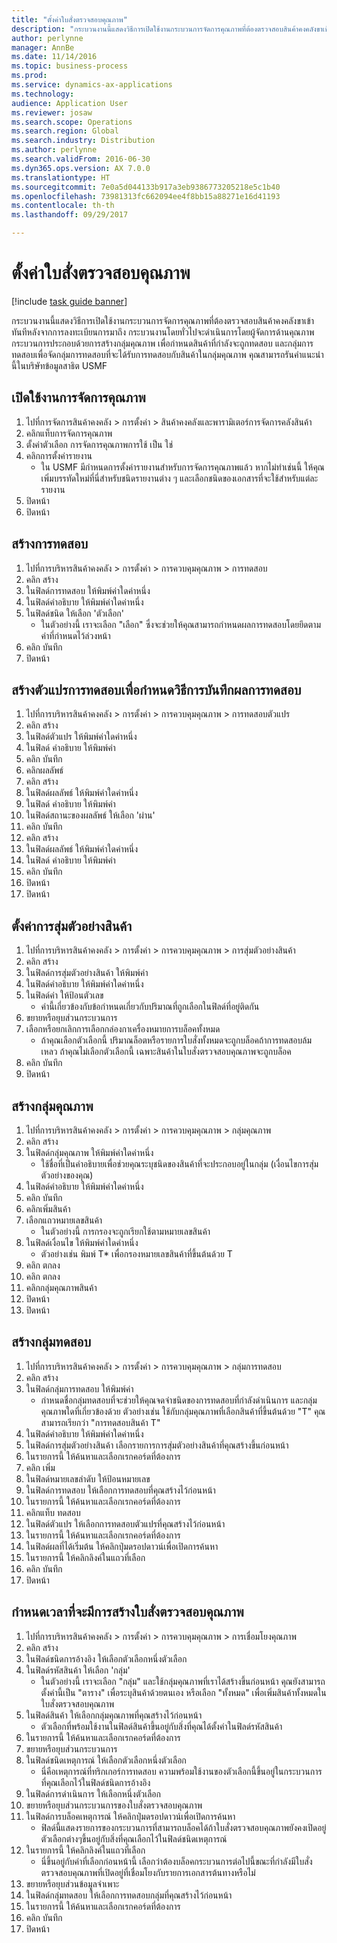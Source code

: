 ```yaml
---
title: "ตั้งค่าใบสั่งตรวจสอบคุณภาพ"
description: "กระบวนงานนี้แสดงวิธีการเปิดใช้งานกระบวนการจัดการคุณภาพที่ต้องตรวจสอบสินค้าคงคลังขาเข้าทันทีหลังจากการลงทะเบียนการมาถึง "
author: perlynne
manager: AnnBe
ms.date: 11/14/2016
ms.topic: business-process
ms.prod: 
ms.service: dynamics-ax-applications
ms.technology: 
audience: Application User
ms.reviewer: josaw
ms.search.scope: Operations
ms.search.region: Global
ms.search.industry: Distribution
ms.author: perlynne
ms.search.validFrom: 2016-06-30
ms.dyn365.ops.version: AX 7.0.0
ms.translationtype: HT
ms.sourcegitcommit: 7e0a5d044133b917a3eb9386773205218e5c1b40
ms.openlocfilehash: 73981313fc662094ee4f8bb15a88271e16d41193
ms.contentlocale: th-th
ms.lasthandoff: 09/29/2017

---
```

# <a name="set-up-quality-orders"></a>ตั้งค่าใบสั่งตรวจสอบคุณภาพ

[!include [task guide banner](../../includes/task-guide-banner.md)]

กระบวนงานนี้แสดงวิธีการเปิดใช้งานกระบวนการจัดการคุณภาพที่ต้องตรวจสอบสินค้าคงคลังขาเข้าทันทีหลังจากการลงทะเบียนการมาถึง  กระบวนงานโดยทั่วไปจะดำเนินการโดยผู้จัดการด้านคุณภาพ กระบวนการประกอบด้วยการสร้างกลุ่มคุณภาพ เพื่อกำหนดสินค้าที่กำลังจะถูกทดสอบ และกลุ่มการทดสอบเพื่อจัดกลุ่มการทดสอบที่จะได้รับการทดสอบกับสินค้าในกลุ่มคุณภาพ  คุณสามารถรันคำแนะนำนี้ในบริษัทข้อมูลสาธิต USMF


## <a name="enable-quality-management"></a>เปิดใช้งานการจัดการคุณภาพ
1. ไปที่การจัดการสินค้าคงคลัง > การตั้งค่า > สินค้าคงคลังและพารามิเตอร์การจัดการคลังสินค้า
2. คลิกแท็บการจัดการคุณภาพ
3. ตั้งค่าตัวเลือก การจัดการคุณภาพการใช้ เป็น ใช่
4. คลิกการตั้งค่ารายงาน
    * ใน USMF มีกำหนดการตั้งค่ารายงานสำหรับการจัดการคุณภาพแล้ว  หากไม่ทำเช่นนี้ ให้คุณเพิ่มบรรทัดใหม่ที่นี่สำหรับชนิดรายงานต่าง ๆ และเลือกชนิดของเอกสารที่จะใช้สำหรับแต่ละรายงาน  
5. ปิดหน้า
6. ปิดหน้า

## <a name="create-a-test"></a>สร้างการทดสอบ
1. ไปที่การบริหารสินค้าคงคลัง > การตั้งค่า > การควบคุมคุณภาพ > การทดสอบ
2. คลิก สร้าง
3. ในฟิลด์การทดสอบ ให้พิมพ์ค่าใดค่าหนึ่ง
4. ในฟิลด์คำอธิบาย ให้พิมพ์ค่าใดค่าหนึ่ง
5. ในฟิลด์ชนิด ให้เลือก 'ตัวเลือก'
    * ในตัวอย่างนี้ เราจะเลือก "เลือก" ซึ่งจะช่วยให้คุณสามารถกำหนดผลการทดสอบโดยยึดตามค่าที่กำหนดไว้ล่วงหน้า  
6. คลิก บันทึก
7. ปิดหน้า

## <a name="create-test-variables-to-define-the-way-test-results-are-recorded"></a>สร้างตัวแปรการทดสอบเพื่อกำหนดวิธีการบันทึกผลการทดสอบ
1. ไปที่การบริหารสินค้าคงคลัง > การตั้งค่า > การควบคุมคุณภาพ > การทดสอบตัวแปร
2. คลิก สร้าง
3. ในฟิลด์ตัวแปร ให้พิมพ์ค่าใดค่าหนึ่ง
4. ในฟิลด์ คำอธิบาย ให้พิมพ์ค่า
5. คลิก บันทึก
6. คลิกผลลัพธ์
7. คลิก สร้าง
8. ในฟิลด์ผลลัพธ์ ให้พิมพ์ค่าใดค่าหนึ่ง
9. ในฟิลด์ คำอธิบาย ให้พิมพ์ค่า
10. ในฟิลด์สถานะของผลลัพธ์ ให้เลือก 'ผ่าน'
11. คลิก บันทึก
12. คลิก สร้าง
13. ในฟิลด์ผลลัพธ์ ให้พิมพ์ค่าใดค่าหนึ่ง
14. ในฟิลด์ คำอธิบาย ให้พิมพ์ค่า
15. คลิก บันทึก
16. ปิดหน้า
17. ปิดหน้า

## <a name="set-up-item-sampling"></a>ตั้งค่าการสุ่มตัวอย่างสินค้า
1. ไปที่การบริหารสินค้าคงคลัง > การตั้งค่า > การควบคุมคุณภาพ > การสุ่มตัวอย่างสินค้า
2. คลิก สร้าง
3. ในฟิลด์การสุ่มตัวอย่างสินค้า ให้พิมพ์ค่า
4. ในฟิลด์คำอธิบาย ให้พิมพ์ค่าใดค่าหนึ่ง
5. ในฟิลด์ค่า ให้ป้อนตัวเลข
    * ค่านี้เกี่ยวข้องกับข้อกำหนดเกี่ยวกับปริมาณที่ถูกเลือกในฟิลด์ที่อยู่ติดกัน  
6. ขยายหรือยุบส่วนกระบวนการ
7. เลือกหรือยกเลิกการเลือกกล่องกาเครื่องหมายการบล็อคทั้งหมด
    * ถ้าคุณเลือกตัวเลือกนี้ ปริมาณล็อตหรือรายการใบสั่งทั้งหมดจะถูกบล็อคถ้าการทดสอบล้มเหลว  ถ้าคุณไม่เลือกตัวเลือกนี้ เฉพาะสินค้าในใบสั่งตรวจสอบคุณภาพจะถูกบล็อค  
8. คลิก บันทึก
9. ปิดหน้า

## <a name="create-a-quality-group"></a>สร้างกลุ่มคุณภาพ
1. ไปที่การบริหารสินค้าคงคลัง > การตั้งค่า > การควบคุมคุณภาพ > กลุ่มคุณภาพ
2. คลิก สร้าง
3. ในฟิลด์กลุ่มคุณภาพ ให้พิมพ์ค่าใดค่าหนึ่ง
    * ใช้ชื่อที่เป็นคำอธิบายเพื่อช่วยคุณระบุชนิดของสินค้าที่จะประกอบอยู่ในกลุ่ม (เงื่อนไขการสุ่มตัวอย่างของคุณ)  
4. ในฟิลด์คำอธิบาย ให้พิมพ์ค่าใดค่าหนึ่ง
5. คลิก บันทึก
6. คลิกเพิ่มสินค้า
7. เลือกแถวหมายเลขสินค้า
    * ในตัวอย่างนี้ การกรองจะถูกเรียกใช้ตามหมายเลขสินค้า  
8. ในฟิลด์เงื่อนไข ให้พิมพ์ค่าใดค่าหนึ่ง
    * ตัวอย่างเช่น พิมพ์ T* เพื่อกรองหมายเลขสินค้าที่ขึ้นต้นด้วย T  
9. คลิก ตกลง
10. คลิก ตกลง
11. คลิกกลุ่มคุณภาพสินค้า
12. ปิดหน้า
13. ปิดหน้า

## <a name="create-a-test-group"></a>สร้างกลุ่มทดสอบ
1. ไปที่การบริหารสินค้าคงคลัง > การตั้งค่า > การควบคุมคุณภาพ > กลุ่มการทดสอบ
2. คลิก สร้าง
3. ในฟิลด์กลุ่มการทดสอบ ให้พิมพ์ค่า
    * กำหนดชื่อกลุ่มทดสอบที่จะช่วยให้คุณจดจำชนิดของการทดสอบที่กำลังดำเนินการ และกลุ่มคุณภาพใดที่เกี่ยวข้องด้วย  ตัวอย่างเช่น ใช้กับกลุ่มคุณภาพที่เลือกสินค้าที่ขึ้นต้นด้วย "T" คุณสามารถเรียกว่า "การทดสอบสินค้า T"  
4. ในฟิลด์คำอธิบาย ให้พิมพ์ค่าใดค่าหนึ่ง
5. ในฟิลด์การสุ่มตัวอย่างสินค้า เลือกรายการการสุ่มตัวอย่างสินค้าที่คุณสร้างขึ้นก่อนหน้า
6. ในรายการนี้ ให้ค้นหาและเลือกเรกคอร์ดที่ต้องการ
7. คลิก เพิ่ม
8. ในฟิลด์หมายเลขลำดับ ให้ป้อนหมายเลข
9. ในฟิลด์การทดสอบ ให้เลือกการทดสอบที่คุณสร้างไว้ก่อนหน้า
10. ในรายการนี้ ให้ค้นหาและเลือกเรกคอร์ดที่ต้องการ
11. คลิกแท็บ ทดสอบ
12. ในฟิลด์ตัวแปร ให้เลือกการทดสอบตัวแปรที่คุณสร้างไว้ก่อนหน้า
13. ในรายการนี้ ให้ค้นหาและเลือกเรกคอร์ดที่ต้องการ
14. ในฟิลด์ผลที่ได้เริ่มต้น ให้คลิกปุ่มดรอปดาวน์เพื่อเปิดการค้นหา
15. ในรายการนี้ ให้คลิกลิงค์ในแถวที่เลือก
16. คลิก บันทึก
17. ปิดหน้า

## <a name="define-when-quality-orders-will-be-created"></a>กำหนดเวลาที่จะมีการสร้างใบสั่งตรวจสอบคุณภาพ
1. ไปที่การบริหารสินค้าคงคลัง > การตั้งค่า > การควบคุมคุณภาพ > การเชื่อมโยงคุณภาพ
2. คลิก สร้าง
3. ในฟิลด์ชนิดการอ้างอิง ให้เลือกตัวเลือกหนึ่งตัวเลือก
4. ในฟิลด์รหัสสินค้า ให้เลือก 'กลุ่ม'
    * ในตัวอย่างนี้ เราจะเลือก "กลุ่ม" และใช้กลุ่มคุณภาพที่เราได้สร้างขึ้นก่อนหน้า  คุณยังสามารถตั้งค่านี้เป็น "ตาราง" เพื่อระบุสินค้าด้วยตนเอง หรือเลือก "ทั้งหมด" เพื่อเพิ่มสินค้าทั้งหมดในใบสั่งตรวจสอบคุณภาพ  
5. ในฟิลด์สินค้า ให้เลือกกลุ่มคุณภาพที่คุณสร้างไว้ก่อนหน้า
    * ตัวเลือกที่พร้อมใช้งานในฟิลด์สินค้าขึ้นอยู่กับสิ่งที่คุณได้ตั้งค่าในฟิลด์รหัสสินค้า  
6. ในรายการนี้ ให้ค้นหาและเลือกเรกคอร์ดที่ต้องการ
7. ขยายหรือยุบส่วนกระบวนการ
8. ในฟิลด์ชนิดเหตุการณ์ ให้เลือกตัวเลือกหนึ่งตัวเลือก
    * นี่คือเหตุการณ์ที่ทริกเกอร์การทดสอบ  ความพร้อมใช้งานของตัวเลือกนี้ขึ้นอยู่ในกระบวนการที่คุณเลือกไว้ในฟิลด์ชนิดการอ้างอิง  
9. ในฟิลด์การดำเนินการ ให้เลือกหนึ่งตัวเลือก
10. ขยายหรือยุบส่วนกระบวนการของใบสั่งตรวจสอบคุณภาพ
11. ในฟิลด์การบล็อคเหตุการณ์ ให้คลิกปุ่มดรอปดาวน์เพื่อเปิดการค้นหา
    * ฟิลด์นี้แสดงรายการของกระบวนการที่สามารถบล็อคได้ถ้าใบสั่งตรวจสอบคุณภาพยังคงเปิดอยู่ ตัวเลือกต่างๆขึ้นอยู่กับสิ่งที่คุณเลือกไว้ในฟิลด์ชนิดเหตุการณ์  
12. ในรายการนี้ ให้คลิกลิงค์ในแถวที่เลือก
    * นี่ขึ้นอยู่กับค่าที่เลือกก่อนหน้านี้  เลือกว่าต้องบล็อคกระบวนการต่อไปนี้ขณะที่กำลังมีใบสั่งตรวจสอบคุณภาพที่เปิดอยู่ที่เชื่อมโยงกับรายการเอกสารต้นทางหรือไม่  
13. ขยายหรือยุบส่วนข้อมูลจำเพาะ
14. ในฟิลด์กลุ่มทดสอบ ให้เลือกการทดสอบกลุ่มที่คุณสร้างไว้ก่อนหน้า
15. ในรายการนี้ ให้ค้นหาและเลือกเรกคอร์ดที่ต้องการ
16. คลิก บันทึก
17. ปิดหน้า

